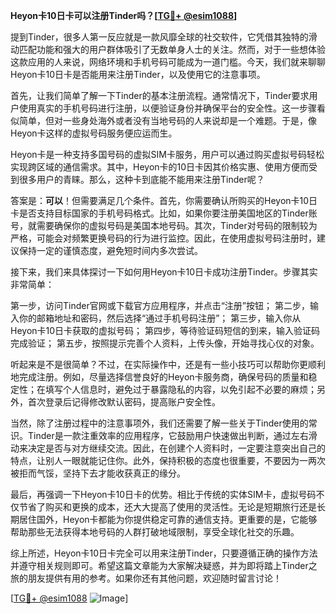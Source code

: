 **Heyon卡10日卡可以注册Tinder吗？[[TG💪+ @esim1088](https://t.me/s/esim1088)]**

提到Tinder，很多人第一反应就是一款风靡全球的社交软件，它凭借其独特的滑动匹配功能和强大的用户群体吸引了无数单身人士的关注。然而，对于一些想体验这款应用的人来说，网络环境和手机号码可能成为一道门槛。今天，我们就来聊聊Heyon卡10日卡是否能用来注册Tinder，以及使用它的注意事项。

首先，让我们简单了解一下Tinder的基本注册流程。通常情况下，Tinder要求用户使用真实的手机号码进行注册，以便验证身份并确保平台的安全性。这一步骤看似简单，但对一些身处海外或者没有当地号码的人来说却是一个难题。于是，像Heyon卡这样的虚拟号码服务便应运而生。

Heyon卡是一种支持多国号码的虚拟SIM卡服务，用户可以通过购买虚拟号码轻松实现跨区域的通信需求。其中，Heyon卡的10日卡因其价格实惠、使用方便而受到很多用户的青睐。那么，这种卡到底能不能用来注册Tinder呢？

答案是：**可以**！但需要满足几个条件。首先，你需要确认所购买的Heyon卡10日卡是否支持目标国家的手机号码格式。比如，如果你要注册美国地区的Tinder账号，就需要确保你的虚拟号码是美国本地号码。其次，Tinder对号码的限制较为严格，可能会对频繁更换号码的行为进行监控。因此，在使用虚拟号码注册时，建议保持一定的谨慎态度，避免短时间内多次尝试。

接下来，我们来具体探讨一下如何用Heyon卡10日卡成功注册Tinder。步骤其实非常简单：

第一步，访问Tinder官网或下载官方应用程序，并点击“注册”按钮；
第二步，输入你的邮箱地址和密码，然后选择“通过手机号码注册”；
第三步，输入你从Heyon卡10日卡获取的虚拟号码；
第四步，等待验证码短信的到来，输入验证码完成验证；
第五步，按照提示完善个人资料，上传头像，开始寻找心仪的对象。

听起来是不是很简单？不过，在实际操作中，还是有一些小技巧可以帮助你更顺利地完成注册。例如，尽量选择信誉良好的Heyon卡服务商，确保号码的质量和稳定性；在填写个人信息时，避免过于暴露隐私的内容，以免引起不必要的麻烦；另外，首次登录后记得修改默认密码，提高账户安全性。

当然，除了注册过程中的注意事项外，我们还需要了解一些关于Tinder使用的常识。Tinder是一款注重效率的应用程序，它鼓励用户快速做出判断，通过左右滑动来决定是否与对方继续交流。因此，在创建个人资料时，一定要注意突出自己的特点，让别人一眼就能记住你。此外，保持积极的态度也很重要，不要因为一两次被拒而气馁，坚持下去才能收获真正的缘分。

最后，再强调一下Heyon卡10日卡的优势。相比于传统的实体SIM卡，虚拟号码不仅节省了购买和更换的成本，还大大提高了使用的灵活性。无论是短期旅行还是长期居住国外，Heyon卡都能为你提供稳定可靠的通信支持。更重要的是，它能够帮助那些无法获得本地号码的人群打破地域限制，享受全球化社交的乐趣。

综上所述，Heyon卡10日卡完全可以用来注册Tinder，只要遵循正确的操作方法并遵守相关规则即可。希望这篇文章能为大家解决疑惑，并为即将踏上Tinder之旅的朋友提供有用的参考。如果你还有其他问题，欢迎随时留言讨论！

[[TG💪+ @esim1088](https://t.me/s/esim1088) ![Image](https://i.postimg.cc/4NQfJmqS/Snipaste-2025-05-13-00-14-12.png)]